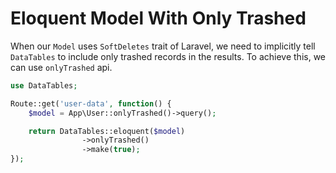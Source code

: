# Eloquent Model With Only Trashed

When our `Model` uses `SoftDeletes` trait of Laravel, we need to implicitly tell `DataTables` to include only trashed records in the results.
To achieve this, we can use `onlyTrashed` api.

```php
use DataTables;

Route::get('user-data', function() {
	$model = App\User::onlyTrashed()->query();

	return DataTables::eloquent($model)
				->onlyTrashed()
				->make(true);
});
```
